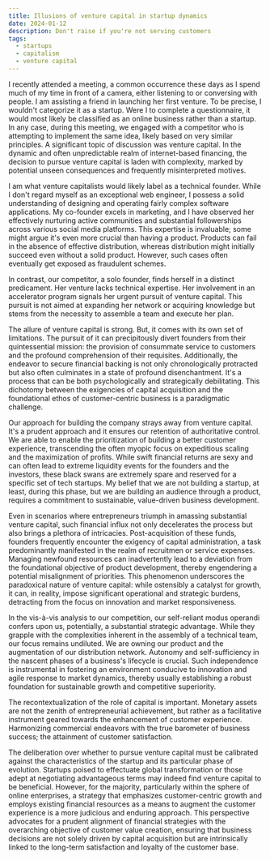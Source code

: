 ```yaml
---
title: Illusions of venture capital in startup dynamics
date: 2024-01-12
description: Don't raise if you're not serving customers
tags:
  - startups
  - capitalism
  - venture capital
---
```


I recently attended a meeting, a common occurrence these days as I spend much of my time in front of a camera, either listening to or conversing with people. I am assisting a friend in launching her first venture. To be precise, I wouldn't categorize it as a startup. Were I to complete a questionnaire, it would most likely be classified as an online business rather than a startup. In any case, during this meeting, we engaged with a competitor who is attempting to implement the same idea, likely based on very similar principles. A significant topic of discussion was venture capital. In the dynamic and often unpredictable realm of internet-based financing, the decision to pursue venture capital is laden with complexity, marked by potential unseen consequences and frequently misinterpreted motives.

I am what venture capitalists would likely label as a technical founder. While I don't regard myself as an exceptional web engineer, I possess a solid understanding of designing and operating fairly complex software applications. My co-founder excels in marketing, and I have observed her effectively nurturing active communities and substantial followerships across various social media platforms. This expertise is invaluable; some might argue it's even more crucial than having a product. Products can fail in the absence of effective distribution, whereas distribution might initially succeed even without a solid product. However, such cases often eventually get exposed as fraudulent schemes.

In contrast, our competitor, a solo founder, finds herself in a distinct predicament. Her venture lacks technical expertise. Her involvement in an accelerator program signals her urgent pursuit of venture capital. This pursuit is not aimed at expanding her network or acquiring knowledge but stems from the necessity to assemble a team and execute her plan.

The allure of venture capital is strong. But, it comes with its own set of limitations. The pursuit of it can precipitously divert founders from their quintessential mission: the provision of consummate service to customers and the profound comprehension of their requisites. Additionally, the endeavor to secure financial backing is not only chronologically protracted but also often culminates in a state of profound disenchantment. It's a process that can be both psychologically and strategically debilitating. This dichotomy between the exigencies of capital acquisition and the foundational ethos of customer-centric business is a paradigmatic challenge.

Our approach for building the company strays away from venture capital. It's a prudent approach and it ensures our retention of authoritative control. We are able to enable the prioritization of building a better customer experience, transcending the often myopic focus on expeditious scaling and the maximization of profits. While swift financial returns are sexy and can often lead to extreme liquidity events for the founders and the investors, these black swans are extremely spare and reserved for a specific set of tech startups. My belief that we are not building a startup, at least, during this phase, but we are building an audience through a product, requires a commitment to sustainable, value-driven business development.

Even in scenarios where entrepreneurs triumph in amassing substantial venture capital, such financial influx not only decelerates the process but also brings a plethora of intricacies. Post-acquisition of these funds, founders frequently encounter the exigency of capital administration, a task predominantly manifested in the realm of recruitmen or service expenses. Managing newfound resources can inadvertently lead to a deviation from the foundational objective of product development, thereby engendering a potential misalignment of priorities. This phenomenon underscores the paradoxical nature of venture capital: while ostensibly a catalyst for growth, it can, in reality, impose significant operational and strategic burdens, detracting from the focus on innovation and market responsiveness.

In the vis-à-vis analysis to our competition, our self-reliant modus operandi confers upon us, potentially, a substantial strategic advantage. While they grapple with the complexities inherent in the assembly of a technical team, our focus remains undiluted. We are owning our product and the augmentation of our distribution network. Autonomy and self-sufficiency in the nascent phases of a business's lifecycle is crucial. Such independence is instrumental in fostering an environment conducive to innovation and agile response to market dynamics, thereby usually establishing a robust foundation for sustainable growth and competitive superiority.

The recontextualization of the role of capital is important. Monetary assets are not the zenith of entrepreneurial achievement, but rather as a facilitative instrument geared towards the enhancement of customer experience. Harmonizing commercial endeavors with the true barometer of business success; the attainment of customer satisfaction.

The deliberation over whether to pursue venture capital must be calibrated against the characteristics of the startup and its particular phase of evolution. Startups poised to effectuate global transformation or those adept at negotiating advantageous terms may indeed find venture capital to be beneficial. However, for the majority, particularly within the sphere of online enterprises, a strategy that emphasizes customer-centric growth and employs existing financial resources as a means to augment the customer experience is a more judicious and enduring approach. This perspective advocates for a prudent alignment of financial strategies with the overarching objective of customer value creation, ensuring that business decisions are not solely driven by capital acquisition but are intrinsically linked to the long-term satisfaction and loyalty of the customer base.

